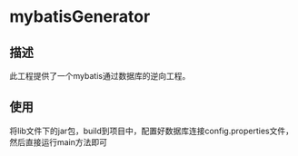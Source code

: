 # mybatisGenerator

## 描述
此工程提供了一个mybatis通过数据库的逆向工程。

## 使用
将lib文件下的jar包，build到项目中，配置好数据库连接config.properties文件，然后直接运行main方法即可

